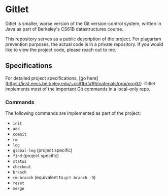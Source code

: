 # Gitlet

Gitlet is smaller, worse version of the Git version-control system, written
in Java as part of Berkeley's CS61B datastructures course.

This repository serves as a public description of the project. For plagarism
prevention purposes, the actual code is in a private repository. If you would
like to view the project code, please reach out to me.

## Specifications

For detailed project specifications, [go here]
(https://inst.eecs.berkeley.edu/~cs61b/fa19/materials/proj/proj3/). Gitlet
implements most of the important Git commands in a local-only repo.

### Commands

The following commands are implemented as part of the project:

- `init`
- `add`
- `commit`
- `rm`
- `log`
- `global-log` (project specific)
- `find` (project specific)
- `status`
- `checkout`
- `branch`
- `rm-branch` (equivalent to `git branch -D`)
- `reset`
- `merge`
